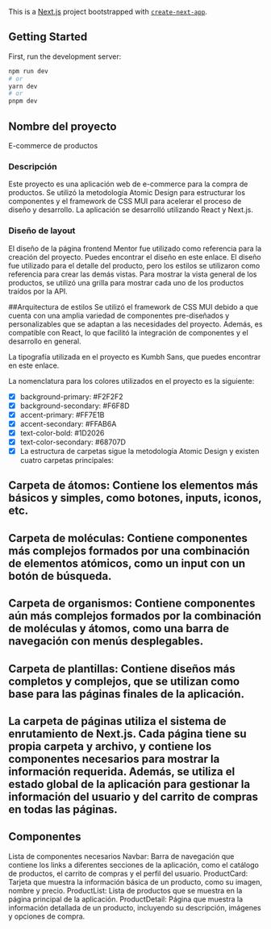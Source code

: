 This is a [Next.js](https://nextjs.org/) project bootstrapped with [`create-next-app`](https://github.com/vercel/next.js/tree/canary/packages/create-next-app).

## Getting Started

First, run the development server:

```bash
npm run dev
# or
yarn dev
# or
pnpm dev
```

## Nombre del proyecto
E-commerce de productos

### Descripción
Este proyecto es una aplicación web de e-commerce para la compra de productos. Se utilizó la metodología Atomic Design para estructurar los componentes y el framework de CSS MUI para acelerar el proceso de diseño y desarrollo. La aplicación se desarrolló utilizando React y Next.js.

### Diseño de layout
El diseño de la página frontend Mentor fue utilizado como referencia para la creación del proyecto. Puedes encontrar el diseño en este enlace. El diseño fue utilizado para el detalle del producto, pero los estilos se utilizaron como referencia para crear las demás vistas. Para mostrar la vista general de los productos, se utilizó una grilla para mostrar cada uno de los productos traídos por la API.

##Arquitectura de estilos
Se utilizó el framework de CSS MUI debido a que cuenta con una amplia variedad de componentes pre-diseñados y personalizables que se adaptan a las necesidades del proyecto. Además, es compatible con React, lo que facilitó la integración de componentes y el desarrollo en general.

La tipografía utilizada en el proyecto es Kumbh Sans, que puedes encontrar en este enlace.

La nomenclatura para los colores utilizados en el proyecto es la siguiente:

-[x] background-primary: #F2F2F2
-[x] background-secondary: #F6F8D
-[x] accent-primary: #FF7E1B
-[x] accent-secondary: #FFAB6A
-[x] text-color-bold: #1D2026
-[x] text-color-secondary: #68707D
-[x] La estructura de carpetas sigue la metodología Atomic Design y existen cuatro carpetas principales:

## Carpeta de átomos: Contiene los elementos más básicos y simples, como botones, inputs, iconos, etc.
## Carpeta de moléculas: Contiene componentes más complejos formados por una combinación de elementos atómicos, como un input con un botón de búsqueda.
## Carpeta de organismos: Contiene componentes aún más complejos formados por la combinación de moléculas y átomos, como una barra de navegación con menús desplegables.
## Carpeta de plantillas: Contiene diseños más completos y complejos, que se utilizan como base para las páginas finales de la aplicación.
## La carpeta de páginas utiliza el sistema de enrutamiento de Next.js. Cada página tiene su propia carpeta y archivo, y contiene los componentes necesarios para mostrar la información requerida. Además, se utiliza el estado global de la aplicación para gestionar la información del usuario y del carrito de compras en todas las páginas.

## Componentes
Lista de componentes necesarios
Navbar: Barra de navegación que contiene los links a diferentes secciones de la aplicación, como el catálogo de productos, el carrito de compras y el perfil del usuario.
ProductCard: Tarjeta que muestra la información básica de un producto, como su imagen, nombre y precio.
ProductList: Lista de productos que se muestra en la página principal de la aplicación.
ProductDetail: Página que muestra la información detallada de un producto, incluyendo su descripción, imágenes y opciones de compra.
